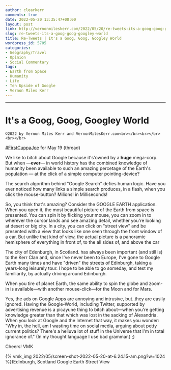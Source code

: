```yaml
---
author: clearkerr
comments: true
date: 2022-05-20 13:35:47+00:00
layout: post
link: http://vernonmileskerr.com/2022/05/20/re-tweets-its-a-goog-goog-googley-world/
slug: re-tweets-its-a-goog-goog-googley-world
title: Re-Tweets | It's a Goog, Goog, Googley World
wordpress_id: 5705
categories:
- Geography/Travel
- Opinion
- Social Commentary
tags:
- Earth from Space
- Humanity
- Life
- Teh Upside of Google
- Vernon Miles Kerr
---
```


* * *




# It's a Goog, Goog, Googley World



    
    ©2022 by Vernon Miles Kerr and VernonMilesKerr.com<br></br><br></br><br></br>






[#FirstCuppaJoe](https://twitter.com/hashtag/FirstCuppaJoe?src=hashtag_click) for May 19 (thread) 







We like to bitch about Google because it's'owned by a **huge** mega-corp. But when —**ever**— in world history has the combined knowledge of humanity been available to such an amazing percetage of the Earth's population — at the click of a simple computer pointing-device? 







The search algorithm behind "Google Search" defies human logic. Have you ever noticed how many links a simple search produces, in a flash, when you click the mouse-button? Milions! in Milliseconds! 







So, you think that's amazing? Consider the GOOGLE EARTH application. When you open it, the most beautiful picture of the Earth from space is presented. You can spin it by flicking your mouse, you can zoom in to wherever the cursor lands and see amazing detail, whether you're looking at desert or big city. In a city, you can click on "street view" and be presented with a view that looks like one seen through the front window of a car. But unlike that kind of view, the actual picture is a panoramic hemisphere of everything in front of, to the all sides of, and above the car 







The city of Edenburgh, in Scotland. has always been important (and still is) to the Kerr Clan and, since I've never been to Europe, I've gone to Google Earth many times and have "driven" the streets of Edinburgh, taking a years-long leisurely tour. I hope to be able to go someday, and test my familiarity, by actually driving around Edinburgh. 







When you tire of planet Earth, the same ability to spin the globe and zoom-in is available—with another mouse-click—for the Moon and for Mars. 







Yes, the ads on Google Apps are annoying and intrusive, but..they are easily ignored. Having the Google-World, including Twitter, supported by advertising revenue is a picayune thing to bitch about—when you're getting knowledge greater than that which was lost in the sacking of Alexandria. When you look at Google and the Internet that way, it makes you wonder: "Why in, the hell, am I wasting time on social media, arguing about petty current politics? There's a helluva lot of stuff in the Universe that I'm in total ignorance of." (In my thought language I use bad grammar.)   ;) 







Cheers! VMK





{% vmk_img 2022/05/screen-shot-2022-05-20-at-6.24.15-am.png?w=1024 %})Edinburgh, Scotland  Google Earth Street View







